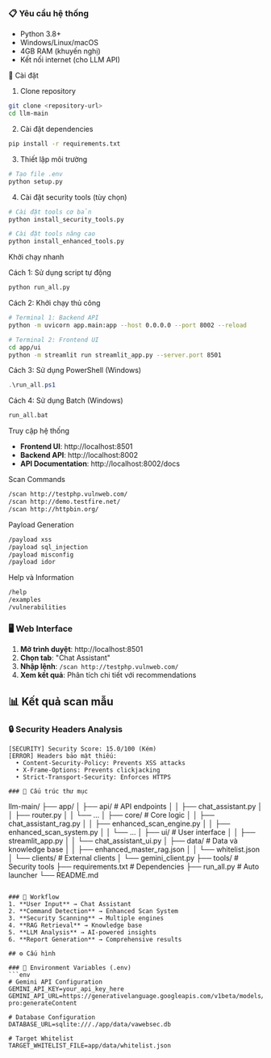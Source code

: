 
### 📋 Yêu cầu hệ thống
- Python 3.8+
- Windows/Linux/macOS
- 4GB RAM (khuyến nghị)
- Kết nối internet (cho LLM API)

🔧 Cài đặt

1. Clone repository
```bash
git clone <repository-url>
cd llm-main
```

2. Cài đặt dependencies
```bash
pip install -r requirements.txt
```

3. Thiết lập môi trường
```bash
# Tạo file .env
python setup.py
```

4. Cài đặt security tools (tùy chọn)
```bash
# Cài đặt tools cơ bản
python install_security_tools.py

# Cài đặt tools nâng cao
python install_enhanced_tools.py
```

Khởi chạy nhanh

Cách 1: Sử dụng script tự động
```bash
python run_all.py
```

Cách 2: Khởi chạy thủ công
```bash
# Terminal 1: Backend API
python -m uvicorn app.main:app --host 0.0.0.0 --port 8002 --reload

# Terminal 2: Frontend UI
cd app/ui
python -m streamlit run streamlit_app.py --server.port 8501
```

Cách 3: Sử dụng PowerShell (Windows)
```powershell
.\run_all.ps1
```

Cách 4: Sử dụng Batch (Windows)
```cmd
run_all.bat
```
Truy cập hệ thống
- **Frontend UI**: http://localhost:8501
- **Backend API**: http://localhost:8002
- **API Documentation**: http://localhost:8002/docs

Scan Commands
```bash
/scan http://testphp.vulnweb.com/
/scan http://demo.testfire.net/
/scan http://httpbin.org/
```

Payload Generation
```bash
/payload xss
/payload sql_injection
/payload misconfig
/payload idor
```

Help và Information
```bash
/help
/examples
/vulnerabilities
```

### 🖥️ Web Interface

1. **Mở trình duyệt**: http://localhost:8501
2. **Chọn tab**: "Chat Assistant"
3. **Nhập lệnh**: `/scan http://testphp.vulnweb.com/`
4. **Xem kết quả**: Phân tích chi tiết với recommendations

## 📊 Kết quả scan mẫu

### 🔒 Security Headers Analysis
```
[SECURITY] Security Score: 15.0/100 (Kém)
[ERROR] Headers bảo mật thiếu:
  • Content-Security-Policy: Prevents XSS attacks
  • X-Frame-Options: Prevents clickjacking
  • Strict-Transport-Security: Enforces HTTPS

### 📁 Cấu trúc thư mục
```
llm-main/
├── app/
│   ├── api/                 # API endpoints
│   │   ├── chat_assistant.py
│   │   ├── router.py
│   │   └── ...
│   ├── core/               # Core logic
│   │   ├── chat_assistant_rag.py
│   │   ├── enhanced_scan_engine.py
│   │   ├── enhanced_scan_system.py
│   │   └── ...
│   ├── ui/                 # User interface
│   │   ├── streamlit_app.py
│   │   └── chat_assistant_ui.py
│   ├── data/               # Data và knowledge base
│   │   ├── enhanced_master_rag.json
│   │   └── whitelist.json
│   └── clients/            # External clients
│       └── gemini_client.py
├── tools/                  # Security tools
├── requirements.txt        # Dependencies
├── run_all.py             # Auto launcher
└── README.md
```

### 🔄 Workflow
1. **User Input** → Chat Assistant
2. **Command Detection** → Enhanced Scan System
3. **Security Scanning** → Multiple engines
4. **RAG Retrieval** → Knowledge base
5. **LLM Analysis** → AI-powered insights
6. **Report Generation** → Comprehensive results

## ⚙️ Cấu hình

### 🔑 Environment Variables (.env)
```env
# Gemini API Configuration
GEMINI_API_KEY=your_api_key_here
GEMINI_API_URL=https://generativelanguage.googleapis.com/v1beta/models/gemini-pro:generateContent

# Database Configuration
DATABASE_URL=sqlite:///./app/data/vawebsec.db

# Target Whitelist
TARGET_WHITELIST_FILE=app/data/whitelist.json
```

